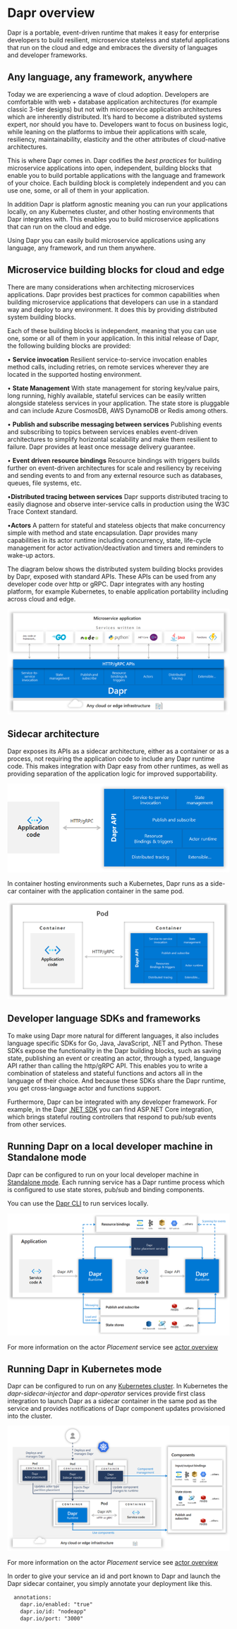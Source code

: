 
# Dapr overview

Dapr is a portable, event-driven runtime that makes it easy for enterprise developers to build resilient, microservice stateless and stateful applications that run on the cloud and edge and embraces the diversity of languages and developer frameworks.

## Any language, any framework, anywhere

Today we are experiencing a wave of cloud adoption. Developers are comfortable with web + database application architectures (for example classic 3-tier designs) but not with microservice application architectures which are inherently distributed. It’s hard to become a distributed systems expert, nor should you have to. Developers want to focus on business logic, while leaning on the platforms to imbue their applications with scale, resiliency, maintainability, elasticity and the other attributes of cloud-native architectures.

This is where Dapr comes in. Dapr codifies the *best practices* for building microservice applications into open, independent, building blocks that enable you to build portable applications with the language and framework of your choice. Each building block is completely independent and you can use one, some, or all of them in your application.

In addition Dapr is platform agnostic meaning you can run your applications locally, on any Kubernetes cluster, and other hosting environments that Dapr integrates with. This enables you to build microservice applications that can run on the cloud and edge.

Using Dapr you can easily build microservice applications using any language, any framework, and run them anywhere.

## Microservice building blocks for cloud and edge

There are many considerations when architecting microservices applications. Dapr provides best practices for common capabilities when building microservice applications that developers can use in a standard way and deploy to any environment. It does this by providing distributed system building blocks.

Each of these building blocks is independent, meaning that you can use one, some or all of them in your application. In this initial release of Dapr, the following building blocks are provided:

• **Service invocation** Resilient service-to-service invocation enables method calls, including retries, on remote services wherever they are located in the supported hosting environment.

• **State Management** With state management for storing key/value pairs, long running, highly available, stateful services can be easily written alongside stateless services in your application. The state store is pluggable and can include Azure CosmosDB, AWS DynamoDB or Redis among others.

• **Publish and subscribe messaging between services** Publishing events and subscribing to topics between services enables event-driven architectures to simplify horizontal scalability and make them resilient to failure. Dapr provides at least once message delivery guarantee.

• **Event driven resource bindings** Resource bindings with triggers builds further on event-driven architectures for scale and resiliency by receiving and sending events to and from any external resource such as databases, queues, file systems, etc.

•**Distributed tracing between services** Dapr supports distributed tracing to easily diagnose and observe inter-service calls in production using the W3C Trace Context standard.

•**Actors** A pattern for stateful and stateless objects that make concurrency simple with method and state encapsulation. Dapr provides many capabilities in its actor runtime including concurrency, state, life-cycle management for actor activation/deactivation and timers and reminders to wake-up actors.


The diagram below shows the distributed system building blocks provides by Dapr, exposed with standard APIs. These APIs can be used from any developer code over http or gRPC. Dapr integrates with any hosting platform, for example Kubernetes, to enable application portability including across cloud and edge.

![Dapr overview](images/overview.png)

## Sidecar architecture

Dapr exposes its APIs as a sidecar architecture, either as a container or as a process, not requiring the application code to include any Dapr runtime code. This makes integration with Dapr easy from other runtimes, as well as providing separation of the application logic for improved supportability. 

![Dapr overview](images/overview-sidecar.png)

In container hosting environments such a Kubernetes, Dapr runs as a side-car container with the application container in the same pod.

![Dapr overview](images/overview-sidecar-kubernetes.png)

## Developer language SDKs and frameworks 

To make using Dapr more natural for different languages, it also includes language specific SDKs for Go, Java, JavaScript, .NET and Python. These SDKs expose the functionality in the Dapr building blocks, such as saving state, publishing an event or creating an actor, through a typed, language API rather than calling the http/gRPC API. This enables you to write a combination of stateless and stateful functions and actors all in the language of their choice. And because these SDKs share the Dapr runtime, you get cross-language actor and functions support.

Furthermore, Dapr can be integrated with any developer framework. For example, in the Dapr [.NET SDK](https://github.com/dapr/dotnet-sdk) you can find ASP.NET Core integration, which brings stateful routing controllers that respond to pub/sub events from other services.

## Running Dapr on a local developer machine in Standalone mode

Dapr can be configured to run on your local developer machine in [Standalone mode](./getting-started). Each running service has a Dapr runtime process which is configured to use state stores, pub/sub and binding components.  

You can use the [Dapr CLI](https://github.com/dapr/cli) to run services locally.

![Dapr overview](images/overview_standalone.png)

For more information on the actor *Placement* service see [actor overview](/concepts/actor/actor-overview.md#distribution-and-failover) 

## Running Dapr in Kubernetes mode 

Dapr can be configured to run on any [Kubernetes cluster](https://github.com/dapr/samples/tree/master/2.hello-kubernetes). In Kubernetes the *dapr-sidecar-injector* and *dapr-operator* services provide first class integration to launch Dapr as a sidecar container in the same pod as the service and provides notifications of Dapr component updates provisioned into the cluster.
 
![Dapr overview](images/overview_kubernetes.png)

For more information on the actor *Placement* service see [actor overview](/concepts/actor/actor-overview.md#distribution-and-failover) 

In order to give your service an id and port known to Dapr and launch the Dapr sidecar container, you simply annotate your deployment like this.

      annotations:
        dapr.io/enabled: "true"
        dapr.io/id: "nodeapp"
        dapr.io/port: "3000"
